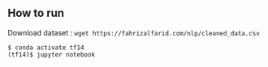 ## How to run

Download dataset : `wget https://fahrizalfarid.com/nlp/cleaned_data.csv`

```
$ conda activate tf14
(tf14)$ jupyter notebook
```

